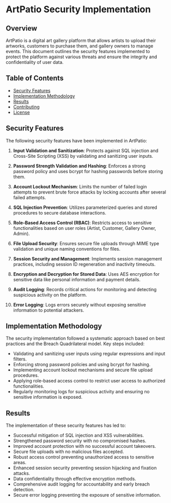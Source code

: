 # ArtPatio Security Implementation

## Overview

ArtPatio is a digital art gallery platform that allows artists to upload their artworks, customers to purchase them, and gallery owners to manage events. This document outlines the security features implemented to protect the platform against various threats and ensure the integrity and confidentiality of user data.

## Table of Contents

- [Security Features](#security-features)
- [Implementation Methodology](#implementation-methodology)
- [Results](#results)
- [Contributing](#contributing)
- [License](#license)

## Security Features

The following security features have been implemented in ArtPatio:

1. **Input Validation and Sanitization**: Protects against SQL injection and Cross-Site Scripting (XSS) by validating and sanitizing user inputs.

2. **Password Strength Validation and Hashing**: Enforces a strong password policy and uses bcrypt for hashing passwords before storing them.

3. **Account Lockout Mechanism**: Limits the number of failed login attempts to prevent brute force attacks by locking accounts after several failed attempts.

4. **SQL Injection Prevention**: Utilizes parameterized queries and stored procedures to secure database interactions.

5. **Role-Based Access Control (RBAC)**: Restricts access to sensitive functionalities based on user roles (Artist, Customer, Gallery Owner, Admin).

6. **File Upload Security**: Ensures secure file uploads through MIME type validation and unique naming conventions for files.

7. **Session Security and Management**: Implements session management practices, including session ID regeneration and inactivity timeouts.

8. **Encryption and Decryption for Stored Data**: Uses AES encryption for sensitive data like personal information and payment details.

9. **Audit Logging**: Records critical actions for monitoring and detecting suspicious activity on the platform.

10. **Error Logging**: Logs errors securely without exposing sensitive information to potential attackers.

## Implementation Methodology

The security implementation followed a systematic approach based on best practices and the Breach Quadrilateral model. Key steps included:

- Validating and sanitizing user inputs using regular expressions and input filters.
- Enforcing strong password policies and using bcrypt for hashing.
- Implementing account lockout mechanisms and secure file upload procedures.
- Applying role-based access control to restrict user access to authorized functionalities.
- Regularly monitoring logs for suspicious activity and ensuring no sensitive information is exposed.

## Results

The implementation of these security features has led to:

- Successful mitigation of SQL injection and XSS vulnerabilities.
- Strengthened password security with no compromised hashes.
- Improved account protection with no successful account takeovers.
- Secure file uploads with no malicious files accepted.
- Robust access control preventing unauthorized access to sensitive areas.
- Enhanced session security preventing session hijacking and fixation attacks.
- Data confidentiality through effective encryption methods.
- Comprehensive audit logging for accountability and early breach detection.
- Secure error logging preventing the exposure of sensitive information.


